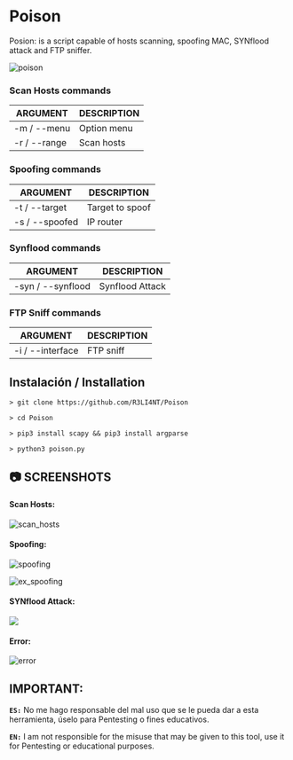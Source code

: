 # Poison

Posion: is a script capable of hosts scanning, spoofing MAC, SYNflood attack and FTP sniffer.

![poison](https://user-images.githubusercontent.com/75953873/154953840-bc981846-8f52-4d75-a396-aa07d84cc39c.png)


### Scan Hosts commands
| ARGUMENT | DESCRIPTION |
| ------------- | ------------- |
| -m / --menu | Option menu  |
| -r / --range  | Scan hosts  |


### Spoofing commands
| ARGUMENT | DESCRIPTION |
| ------------- | ------------- |
| -t / --target | Target to spoof  |
| -s / --spoofed  | IP router  |


### Synflood commands
| ARGUMENT | DESCRIPTION |
| ------------- | ------------- |
| -syn / --synflood | Synflood Attack  |


### FTP Sniff commands
| ARGUMENT | DESCRIPTION |
| ------------- | ------------- |
| -i / --interface | FTP sniff  |


## Instalación / Installation

```
> git clone https://github.com/R3LI4NT/Poison

> cd Poison

> pip3 install scapy && pip3 install argparse

> python3 poison.py
```


## 📷 SCREENSHOTS

#### Scan Hosts:
![scan_hosts](https://user-images.githubusercontent.com/75953873/154950107-5d814c17-4b96-4afa-b0b0-be93ebb59989.png)


#### Spoofing:
![spoofing](https://user-images.githubusercontent.com/75953873/154950161-4ccbbc45-21b3-4862-9a45-32afd4fbacec.png)

![ex_spoofing](https://user-images.githubusercontent.com/75953873/154950245-7ff040d3-895b-423b-bfe3-a1c9967a2109.png)


#### SYNflood Attack:
<a href="https://asciinema.org/a/hFdss4P34mmJ8jEBwakMg3sE5" target="_blank"><img src="https://asciinema.org/a/hFdss4P34mmJ8jEBwakMg3sE5.svg" /></a>


#### Error:
![error](https://user-images.githubusercontent.com/75953873/154950304-6fb8d9d2-4f5e-4754-aee9-703241cab702.png)



## IMPORTANT:

**`ES:`** No me hago responsable del mal uso que se le pueda dar a esta herramienta, úselo para Pentesting o fines educativos.

**`EN:`**  I am not responsible for the misuse that may be given to this tool, use it for Pentesting or educational purposes.

